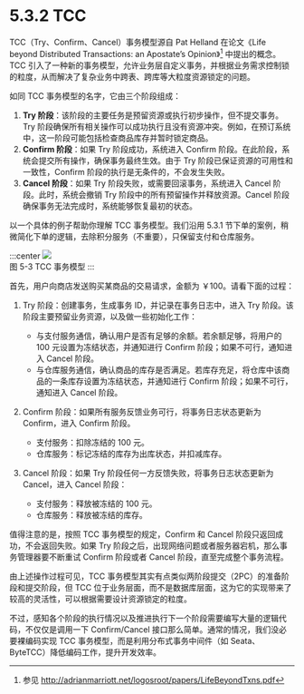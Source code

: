 # 5.3.2 TCC

TCC（Try、Confirm、Cancel）事务模型源自 Pat Helland 在论文《Life beyond Distributed Transactions: an Apostate’s Opinion》[^1] 中提出的概念。TCC 引入了一种新的事务模型，允许业务层自定义事务，并根据业务需求控制锁的粒度，从而解决了复杂业务中跨表、跨库等大粒度资源锁定的问题。

如同 TCC 事务模型的名字，它由三个阶段组成：

1. **Try 阶段**：该阶段的主要任务是预留资源或执行初步操作，但不提交事务。Try 阶段确保所有相关操作可以成功执行且没有资源冲突。例如，在预订系统中，这一阶段可能包括检查商品库存并暂时锁定商品。
2. **Confirm 阶段**：如果 Try 阶段成功，系统进入 Confirm 阶段。在此阶段，系统会提交所有操作，确保事务最终生效。由于 Try 阶段已保证资源的可用性和一致性，Confirm 阶段的执行是无条件的，不会发生失败。
3. **Cancel 阶段**：如果 Try 阶段失败，或需要回滚事务，系统进入 Cancel 阶段。此时，系统会撤销 Try 阶段中的所有预留操作并释放资源。Cancel 阶段确保事务无法完成时，系统能够恢复最初的状态。

以一个具体的例子帮助你理解 TCC 事务模型。我们沿用 5.3.1 节下单的案例，稍微简化下单的逻辑，去除积分服务（不重要），只保留支付和仓库服务。

:::center
  ![](../assets/TCC.svg)<br/>
  图 5-3 TCC 事务模型
:::

首先，用户向商店发送购买某商品的交易请求，金额为 ￥100。请看下面的过程：

1. Try 阶段：创建事务，生成事务 ID，并记录在事务日志中，进入 Try 阶段。该阶段主要预留业务资源，以及做一些初始化工作：
	-  与支付服务通信，确认用户是否有足够的余额。若余额足够，将用户的 100 元设置为冻结状态，并通知进行 Confirm 阶段；如果不可行，通知进入 Cancel 阶段。
	- 与仓库服务通信，确认商品的库存是否满足。若库存充足，将仓库中该商品的一条库存设置为冻结状态，并通知进行 Confirm 阶段；如果不可行，通知进入 Cancel 阶段。

2. Confirm 阶段：如果所有服务反馈业务可行，将事务日志状态更新为 Confirm，进入 Confirm 阶段。
	- 支付服务：扣除冻结的 100 元。
	- 仓库服务：标记冻结的库存为出库状态，并扣减库存。

3. Cancel 阶段：如果 Try 阶段任何一方反馈失败，将事务日志状态更新为 Cancel，进入 Cancel 阶段：
	- 支付服务：释放被冻结的 100 元。
	- 仓库服务：释放被冻结的库存。

值得注意的是，按照 TCC 事务模型的规定，Confirm 和 Cancel 阶段只返回成功，不会返回失败。如果 Try 阶段之后，出现网络问题或者服务器宕机，那么事务管理器要不断重试 Confirm 阶段或者 Cancel 阶段，直至完成整个事务流程。

由上述操作过程可见，TCC 事务模型其实有点类似两阶段提交（2PC）的准备阶段和提交阶段，但 TCC 位于业务层面，而不是数据库层面，这为它的实现带来了较高的灵活性，可以根据需要设计资源锁定的粒度。

不过，感知各个阶段的执行情况以及推进执行下一个阶段需要编写大量的逻辑代码，不仅仅是调用一下 Confirm/Cancel 接口那么简单。通常的情况，我们没必要裸编码实现 TCC 事务模型，而是利用分布式事务中间件（如 Seata、ByteTCC）降低编码工作，提升开发效率。



[^1]: 参见 http://adrianmarriott.net/logosroot/papers/LifeBeyondTxns.pdf